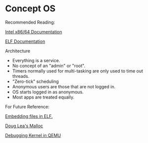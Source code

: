 # Concept OS

Recommended Reading:

[Intel x86/64 Documentation](https://www.intel.com/content/dam/support/us/en/documents/processors/pentium4/sb/25366821.pdf)

[ELF Documentation](https://wiki.osdev.org/ELF)

Architecture

- Everything is a service.
- No concept of an "admin" or "root".
- Timers normally used for multi-tasking are only used to time out threads.
- "Zero-tick" scheduling
- Anonymous users are those that are not logged in.
- OS starts logged in as anonymous.
- Most apps are treated equally.

For Future Reference:

[Embedding files in ELF.](https://stackoverflow.com/questions/5479691/is-there-any-standard-way-of-embedding-resources-into-linux-executable-image)

[Doug Lea's Malloc](https://gee.cs.oswego.edu/pub/misc)

[Debugging Kernel in QEMU](https://wiki.osdev.org/How_Do_I_Use_A_Debugger_With_My_OS)
